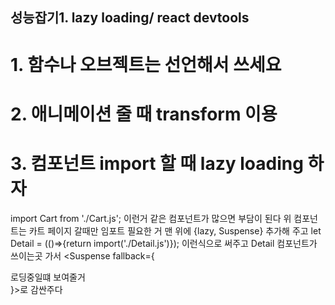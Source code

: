 ## 성능잡기1. lazy loading/ react devtools
# 1. 함수나 오브젝트는 선언해서 쓰세요
# 2. 애니메이션 줄 때 transform 이용
# 3. 컴포넌트 import 할 때 lazy loading 하자
import Cart from './Cart.js';
이런거 같은 컴포넌트가 많으면 부담이 된다
위 컴포넌트는 카트 페이지 갈때만 임포트 필요한 거
맨 위에 {lazy, Suspense} 추가해 주고
let Detail = (()=>{return import('./Detail.js')}); 이런식으로 써주고
Detail 컴포넌트가 쓰이는곳 가서 <Suspense fallback={<div>로딩중일떄 보여줄거</div>}><Detail/></Suspense>로 감싼주다